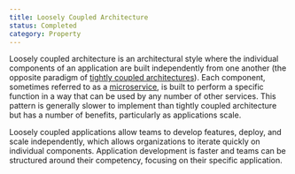 ```yaml
---
title: Loosely Coupled Architecture
status: Completed
category: Property
---
```


Loosely coupled architecture is an architectural style where the individual components of an application are built independently from one another (the opposite paradigm of [tightly coupled architectures](https://github.com/cncf/glossary/blob/main/definitions/tightly_coupled_architectures.md)). Each component, sometimes referred to as a [microservice](https://github.com/cncf/glossary/blob/main/definitions/microservices.md), is built to perform a specific function in a way that can be used by any number of other services. This pattern is generally slower to implement than tightly coupled architecture but has a number of benefits, particularly as applications scale.

Loosely coupled applications allow teams to develop features, deploy, and scale independently, which allows organizations to iterate quickly on individual components. Application development is faster and teams can be structured around their competency, focusing on their specific application. 

